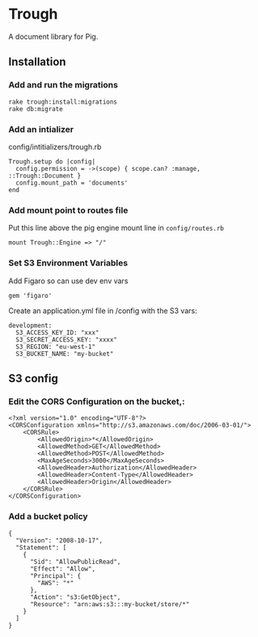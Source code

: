 # Trough

A document library for Pig.

## Installation

### Add and run the migrations

```
rake trough:install:migrations
rake db:migrate
```

### Add an intializer

config/intitializers/trough.rb

```
Trough.setup do |config|
  config.permission = ->(scope) { scope.can? :manage, ::Trough::Document }
  config.mount_path = 'documents'
end
```

### Add mount point to routes file

Put this line above the pig engine mount line in `config/routes.rb`

```
mount Trough::Engine => "/"
```

### Set S3 Environment Variables

Add Figaro so can use dev env vars

```
gem 'figaro'
```

Create an application.yml file in /config with the S3 vars:

```
development:
  S3_ACCESS_KEY_ID: "xxx"
  S3_SECRET_ACCESS_KEY: "xxxx"
  S3_REGION: "eu-west-1"
  S3_BUCKET_NAME: "my-bucket"
```

## S3 config

### Edit the CORS Configuration on the bucket,:

```
<?xml version="1.0" encoding="UTF-8"?>
<CORSConfiguration xmlns="http://s3.amazonaws.com/doc/2006-03-01/">
    <CORSRule>
        <AllowedOrigin>*</AllowedOrigin>
        <AllowedMethod>GET</AllowedMethod>
        <AllowedMethod>POST</AllowedMethod>
        <MaxAgeSeconds>3000</MaxAgeSeconds>
        <AllowedHeader>Authorization</AllowedHeader>
        <AllowedHeader>Content-Type</AllowedHeader>
        <AllowedHeader>Origin</AllowedHeader>
    </CORSRule>
</CORSConfiguration>

```

### Add a bucket policy

```
{
  "Version": "2008-10-17",
  "Statement": [
    {
      "Sid": "AllowPublicRead",
      "Effect": "Allow",
      "Principal": {
        "AWS": "*"
      },
      "Action": "s3:GetObject",
      "Resource": "arn:aws:s3:::my-bucket/store/*"
    }
  ]
}
```
